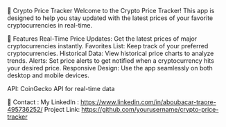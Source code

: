 🚀 Crypto Price Tracker
Welcome to the Crypto Price Tracker! This app is designed to help you stay updated with the latest prices of your favorite cryptocurrencies in real-time.

🌟 Features
Real-Time Price Updates: Get the latest prices of major cryptocurrencies instantly.
Favorites List: Keep track of your preferred cryptocurrencies.
Historical Data: View historical price charts to analyze trends.
Alerts: Set price alerts to get notified when a cryptocurrency hits your desired price.
Responsive Design: Use the app seamlessly on both desktop and mobile devices.

API: CoinGecko API for real-time data

📧 Contact :
My LinkedIn : https://www.linkedin.com/in/aboubacar-traore-495736252/
Project Link: https://github.com/yourusername/crypto-price-tracker

